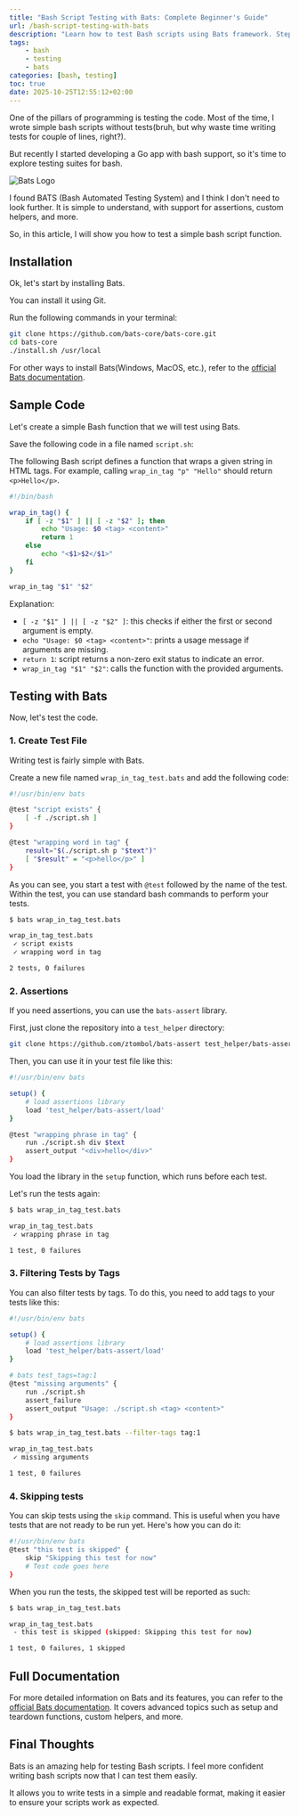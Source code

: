 ```yaml
---
title: "Bash Script Testing with Bats: Complete Beginner's Guide"
url: /bash-script-testing-with-bats
description: "Learn how to test Bash scripts using Bats framework. Step-by-step tutorial with examples, assertions, and best practices for automated Bash testing."
tags: 
    - bash
    - testing
    - bats
categories: [bash, testing]
toc: true
date: 2025-10-25T12:55:12+02:00
---
```


One of the pillars of programming is testing the code. Most of the time, I wrote simple bash scripts without tests(bruh, but why waste time writing tests for couple of lines, right?). 

But recently I started developing a Go app with bash support, so it's time to explore testing suites for bash.

![Bats Logo](/images/blog/aa4xi5.jpg)

I found BATS (Bash Automated Testing System) and I think I don't need to look further. It is simple to understand, with support for assertions, custom helpers, and more.

So, in this article, I will show you how to test a simple bash script function.

## Installation

Ok, let's start by installing Bats. 

You can install it using Git. 

Run the following commands in your terminal:

```Bash
git clone https://github.com/bats-core/bats-core.git
cd bats-core
./install.sh /usr/local
```

For other ways to install Bats(Windows, MacOS, etc.), refer to the [official Bats documentation](https://bats-core.readthedocs.io/en/stable/installation.html).

## Sample Code

Let's create a simple Bash function that we will test using Bats. 

Save the following code in a file named `script.sh`:

The following Bash script defines a function that wraps a given string in HTML tags. For example, calling `wrap_in_tag "p" "Hello"` should return `<p>Hello</p>`.

```bash
#!/bin/bash

wrap_in_tag() {
    if [ -z "$1" ] || [ -z "$2" ]; then
        echo "Usage: $0 <tag> <content>"
        return 1
    else
        echo "<$1>$2</$1>"
    fi
}

wrap_in_tag "$1" "$2"
```

Explanation:

- `[ -z "$1" ] || [ -z "$2" ]`: this checks if either the first or second argument is empty.
- `echo "Usage: $0 <tag> <content>"`: prints a usage message if arguments are missing.
- `return 1`: script returns a non-zero exit status to indicate an error.
- `wrap_in_tag "$1" "$2"`: calls the function with the provided arguments.

## Testing with Bats

Now, let's test the code.

### 1. Create Test File

Writing test is fairly simple with Bats. 

Create a new file named `wrap_in_tag_test.bats` and add the following code:

```bash
#!/usr/bin/env bats

@test "script exists" {
    [ -f ./script.sh ]
}

@test "wrapping word in tag" {
    result="$(./script.sh p "$text")"
    [ "$result" = "<p>hello</p>" ]
}
```

As you can see, you start a test with `@test` followed by the name of the test.
Within the test, you can use standard bash commands to perform your tests.

```bash
$ bats wrap_in_tag_test.bats

wrap_in_tag_test.bats
 ✓ script exists
 ✓ wrapping word in tag

2 tests, 0 failures
```

### 2. Assertions

If you need assertions, you can use the `bats-assert` library. 

First, just clone the repository into a `test_helper` directory:

```bash
git clone https://github.com/ztombol/bats-assert test_helper/bats-assert
```

Then, you can use it in your test file like this:

```bash
#!/usr/bin/env bats

setup() {
    # load assertions library
    load 'test_helper/bats-assert/load'
}

@test "wrapping phrase in tag" {
    run ./script.sh div $text
    assert_output "<div>hello</div>"
}
```

You load the library in the `setup` function, which runs before each test.

Let's run the tests again:

```bash
$ bats wrap_in_tag_test.bats

wrap_in_tag_test.bats
 ✓ wrapping phrase in tag

1 test, 0 failures
```

### 3. Filtering Tests by Tags

You can also filter tests by tags. To do this, you need to add tags to your tests like this:

```bash
#!/usr/bin/env bats

setup() {
    # load assertions library
    load 'test_helper/bats-assert/load'
}

# bats test_tags=tag:1
@test "missing arguments" {
    run ./script.sh
    assert_failure
    assert_output "Usage: ./script.sh <tag> <content>"
}
```

```bash
$ bats wrap_in_tag_test.bats --filter-tags tag:1

wrap_in_tag_test.bats
 ✓ missing arguments

1 test, 0 failures
```

### 4. Skipping tests

You can skip tests using the `skip` command. This is useful when you have tests that are not ready to be run yet. Here's how you can do it:

```bash
#!/usr/bin/env bats
@test "this test is skipped" {
    skip "Skipping this test for now"
    # Test code goes here
}
```

When you run the tests, the skipped test will be reported as such:

```bash
$ bats wrap_in_tag_test.bats

wrap_in_tag_test.bats
 - this test is skipped (skipped: Skipping this test for now)

1 test, 0 failures, 1 skipped
```

## Full Documentation

For more detailed information on Bats and its features, you can refer to the [official Bats documentation](https://bats-core.readthedocs.io/en/stable/). It covers advanced topics such as setup and teardown functions, custom helpers, and more.

## Final Thoughts

Bats is an amazing help for testing Bash scripts. I feel more confident writing bash scripts now that I can test them easily.

It allows you to write tests in a simple and readable format, making it easier to ensure your scripts work as expected.
